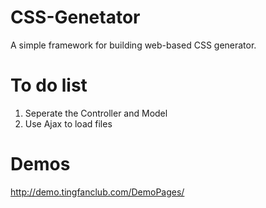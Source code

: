 # CSS-Genetator
A simple framework for building web-based CSS generator.

# To do list

1. Seperate the Controller and Model
2. Use Ajax to load files

# Demos
http://demo.tingfanclub.com/DemoPages/
